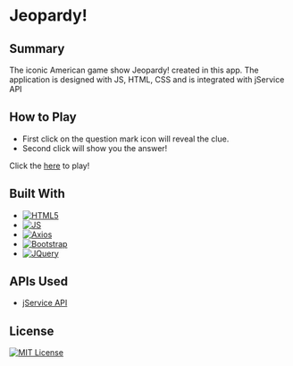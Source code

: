 # Jeopardy!

<!-- GETTING STARTED -->

## Summary

The iconic American game show Jeopardy! created in this app. The application is designed with JS, HTML, CSS and is integrated with jService API

## How to Play
- First click on the question mark icon will reveal the clue.
- Second click will show you the answer!

Click the [here](https://aycetiner.github.io/jeopardy/) to play! 


## Built With

- [![HTML5][html.com]][html-url]
- [![JS][javascript.com]][javascript-url]
- [![Axios][axios.com]][axios-url]
- [![Bootstrap][bootstrap.com]][bootstrap-url]
- [![JQuery][jquery.com]][jquery-url]


## APIs Used
- [jService API](https://jservice.io/)


## License

[![MIT License][license-img]](https://github.com/aycetiner/jeopardy/blob/main/LICENSE)

<!-- MARKDOWN LINKS & IMAGES -->
<!-- https://www.markdownguide.org/basic-syntax/#reference-style-links -->

[contributors-shield]: https://img.shields.io/github/contributors/othneildrew/Best-README-Template.svg?style=for-the-badge
[contributors-url]: https://github.com/othneildrew/Best-README-Template/graphs/contributors
[forks-shield]: https://img.shields.io/github/forks/othneildrew/Best-README-Template.svg?style=for-the-badge
[forks-url]: https://github.com/othneildrew/Best-README-Template/network/members
[stars-shield]: https://img.shields.io/github/stars/othneildrew/Best-README-Template.svg?style=for-the-badge
[stars-url]: https://github.com/othneildrew/Best-README-Template/stargazers
[issues-shield]: https://img.shields.io/github/issues/othneildrew/Best-README-Template.svg?style=for-the-badge
[issues-url]: https://github.com/othneildrew/Best-README-Template/issues
[license-shield]: https://img.shields.io/github/license/othneildrew/Best-README-Template.svg?style=for-the-badge
[license-url]: https://github.com/othneildrew/Best-README-Template/blob/master/LICENSE.txt
[linkedin-shield]: https://img.shields.io/badge/-LinkedIn-black.svg?style=for-the-badge&logo=linkedin&colorB=555
[linkedin-url]: https://linkedin.com/in/othneildrew
[product-screenshot]: images/screenshot.png
[next.js]: https://img.shields.io/badge/next.js-000000?style=for-the-badge&logo=nextdotjs&logoColor=white
[next-url]: https://nextjs.org/
[react.js]: https://img.shields.io/badge/React-20232A?style=for-the-badge&logo=react&logoColor=61DAFB
[react-url]: https://reactjs.org/
[vue.js]: https://img.shields.io/badge/Vue.js-35495E?style=for-the-badge&logo=vuedotjs&logoColor=4FC08D
[vue-url]: https://vuejs.org/
[angular.io]: https://img.shields.io/badge/Angular-DD0031?style=for-the-badge&logo=angular&logoColor=white
[angular-url]: https://angular.io/
[svelte.dev]: https://img.shields.io/badge/Svelte-4A4A55?style=for-the-badge&logo=svelte&logoColor=FF3E00
[svelte-url]: https://svelte.dev/
[laravel.com]: https://img.shields.io/badge/Laravel-FF2D20?style=for-the-badge&logo=laravel&logoColor=white
[laravel-url]: https://laravel.com
[bootstrap.com]: https://img.shields.io/badge/Bootstrap-563D7C?style=for-the-badge&logo=bootstrap&logoColor=white
[bootstrap-url]: https://getbootstrap.com
[jquery.com]: https://img.shields.io/badge/jQuery-0769AD?style=for-the-badge&logo=jquery&logoColor=white
[jquery-url]: https://jquery.com
[googlemapsapi.com]: https://img.shields.io/badge/-Google_Maps_API-red?style=for-the-badge&logo=googlemaps
[googlemapsapi-url]: https://developers.google.com/maps
[flask.com]: https://img.shields.io/badge/-Flask-black?style=for-the-badge&logo=flask
[flask-url]: https://flask.palletsprojects.com/en/2.2.x/
[python.org]: https://img.shields.io/badge/-Python-blue?style=for-the-badge&logo=python&logoColor=FFFF2E
[python-url]: https://www.python.org/
[postgresql.org]: https://img.shields.io/badge/-PostgreSQL-F5F5F5?style=for-the-badge&logo=postgresql
[postgresql-url]: https://www.postgresql.org/
[axios.com]:https://img.shields.io/badge/-Axios-EEEEEE?style=for-the-badge&logo=axios&logoColor=5E35CA
[axios-url]:https://axios-http.com/
[tmdb.com]: https://img.shields.io/badge/-TMDB_API-white?style=for-the-badge&logo=themoviedatabase
[tmdb-url]: https://developers.themoviedb.org/3/getting-started/introduction
[javascript.com]: https://img.shields.io/badge/-JavaScript-black?style=for-the-badge&logo=javascript&logoColor=FDCF35
[javascript-url]: https://www.javascript.com/
[html.com]: https://img.shields.io/badge/-HTML5-EEEEEE?style=for-the-badge&logo=html5&logoColor=E64A19
[html-url]: https://developer.mozilla.org/en-US/docs/Learn/Getting_started_with_the_web/HTML_basics
[license-img]: https://img.shields.io/apm/l/l
